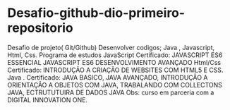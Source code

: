 # Desafio-github-dio-primeiro-repositorio
Desafio de projeto( Git/Github)
Desenvolver codigos; Java , Javascript, Html, Css.
Programa de estudos
JavaScript
Certificado: JAVASCRIPT ES6 ESSENCIAL
             JAVASCRIPT  ES6 DESENVOLVIMENTO AVANÇADO
Html/Css
Certificado: INTRODUÇÃO A CRIAÇÃO DE WEBSITES COM HTML5 E CSS.
Java .
Certificado: JAVA BASICO, JAVA AVANÇADO, INTRODUÇÃO A ORIENTAÇÃO A OBJETOS COM JAVA, TRABALANDO COM COLLECTONS JAVA,
ECTRUTUTUIRA DE DADOS JAVA
Obs: curso em parceria com a DIGITAL INNOVATION ONE.
